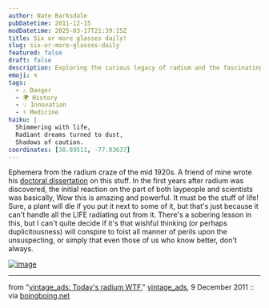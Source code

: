 ```yaml
---
author: Nate Barksdale
pubDatetime: 2011-12-15
modDatetime: 2025-03-17T21:39:15Z
title: Six or more glasses daily!
slug: six-or-more-glasses-daily
featured: false
draft: false
description: Exploring the curious legacy of radium and the fascinating misconceptions surrounding its early discovery.
emoji: ⚗️
tags:
  - ⚠️ Danger
  - 🌍 History
  - 💡 Innovation
  - ⚕️ Medicine
haiku: |
  Shimmering with life,  
  Radiant dreams turned to dust,  
  Shadows of caution.
coordinates: [38.89511, -77.03637]
---
```


Ephemera from the radium craze of the mid 1920s. A friend of mine wrote his [doctoral dissertation](http://www.mpiwg-berlin.mpg.de/en/research/projects/DeptIII_Campos_Radium) on this stuff. In the first years after radium was discovered, the initial reaction on the part of both laypeople and scientists was basically, Wow this is amazing and powerful. It must be the stuff of life! Sure, a plant will die if you put it next to some of it, but that's just because it can't handle all the LIFE radiating out from it. There's a sobering lesson in this, but I can't quite decide if it's that wishful thinking (or perhaps duplicitousness) will conspire to foist all manner of perils upon the unsuspecting, or simply that even those of us who know better, don't always.

[![image](http://culture-making.com/media/radium.jpg)]()

---

from "[vintage_ads: Today's radium WTF](http://vintage-ads.livejournal.com/3044547.html)," [vintage_ads](http://vintage-ads.livejournal.com/3044547.html), 9 December 2011 :: via [boingboing.net](http://web.archive.org/web/20241015195933/https://boingboing.net/2011/12/09/radium-infuser-for-drinking-wa.html)
